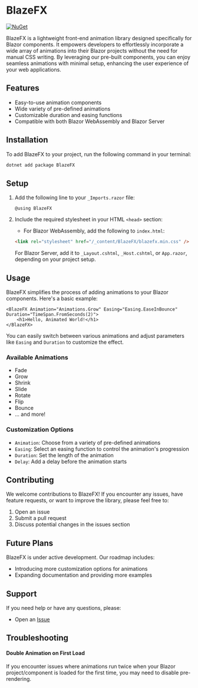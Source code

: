 # BlazeFX

[![NuGet](https://img.shields.io/nuget/v/BlazeFX.svg)](https://www.nuget.org/packages/BlazeFX/)

BlazeFX is a lightweight front-end animation library designed specifically for Blazor components. It empowers developers to effortlessly incorporate a wide array of animations into their Blazor projects without the need for manual CSS writing. By leveraging our pre-built components, you can enjoy seamless animations with minimal setup, enhancing the user experience of your web applications.

## Features

- Easy-to-use animation components
- Wide variety of pre-defined animations
- Customizable duration and easing functions
- Compatible with both Blazor WebAssembly and Blazor Server

## Installation

To add BlazeFX to your project, run the following command in your terminal:

```bash
dotnet add package BlazeFX
```

## Setup

1. Add the following line to your `_Imports.razor` file:

    ```razor
    @using BlazeFX
    ```

2. Include the required stylesheet in your HTML `<head>` section:

    - For Blazor WebAssembly, add the following to `index.html`:

    ```html
    <link rel="stylesheet" href="/_content/BlazeFX/blazefx.min.css" />
    ```

   For Blazor Server, add it to `_Layout.cshtml`, `_Host.cshtml`, or `App.razor`, depending on your project setup.

## Usage

BlazeFX simplifies the process of adding animations to your Blazor components. Here's a basic example:

```razor
<BlazeFX Animation="Animations.Grow" Easing="Easing.EaseInBounce" Duration="TimeSpan.FromSeconds(2)">
    <h1>Hello, Animated World!</h1>
</BlazeFX>
```

You can easily switch between various animations and adjust parameters like `Easing` and `Duration` to customize the effect.

### Available Animations

- Fade
- Grow
- Shrink
- Slide
- Rotate
- Flip
- Bounce
- ... and more!

### Customization Options

- `Animation`: Choose from a variety of pre-defined animations
- `Easing`: Select an easing function to control the animation's progression
- `Duration`: Set the length of the animation
- `Delay`: Add a delay before the animation starts

## Contributing

We welcome contributions to BlazeFX! If you encounter any issues, have feature requests, or want to improve the library, please feel free to:

1. Open an issue
2. Submit a pull request
3. Discuss potential changes in the issues section

## Future Plans

BlazeFX is under active development. Our roadmap includes:

- Introducing more customization options for animations
- Expanding documentation and providing more examples

## Support

If you need help or have any questions, please:

- Open an [Issue](https://github.com/mtevangelista7/BlazeFX/issues)

## Troubleshooting

#### Double Animation on First Load

If you encounter issues where animations run twice when your Blazor project/component is loaded for the first time, you may need to disable pre-rendering.